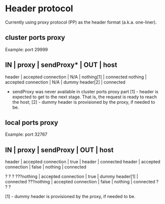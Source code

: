 # Header protocol

Currently using proxy protocol (PP) as the header format (a.k.a. one-liner).

## cluster ports proxy
Example: port 29999

IN      | proxy                 | sendProxy* |   OUT             | host
---------------------------------------------------------------------------
header  | accepted connection   | N/A       |   nothing[1]       | connected
nothing | accepted connection   | N/A       |   dummy header[2]  | connected

* sendProxy was never available in cluster ports proxy part
[1] - header is expected to get to the next stage. That is, the request is ready to reach the host;
[2] - dummy header is provisioned by the proxy, if needed to be.

## local ports proxy
Example: port 32767

IN      | proxy                 | sendProxy |   OUT             | host
---------------------------------------------------------------------------
header  | accepted connection   | true      |   header          | connected
header  | accepted connection   | false     |   nothing         | connected

? ? ?
???nothing | accepted connection   | true      |   dummy header[1] | connected
???nothing | accepted connection   | false     |   nothing         | connected
? ? ?

[1] - dummy header is provisioned by the proxy, if needed to be.
